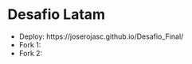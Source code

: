 # Desafio Latam
<ul>
<li> Deploy: https://joserojasc.github.io/Desafio_Final/ </li>
<li>Fork 1:</li>
<li>Fork 2:</li>
</ul>
